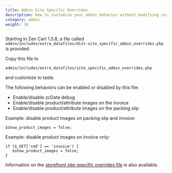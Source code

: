 ```yaml
---
title: Admin Site Specific Overrides 
description: How to customize your admin behavior without modifying core files
category: admin 
weight: 10
---
```


Starting in Zen Cart 1.5.8, a file called `admin/includes/extra_datafiles/dist-site_specific_admin_overrides.php` is provided.  

Copy this file to 

`admin/includes/extra_datafiles/site_specific_admin_overrides.php`

and customize to taste. 

The following behaviors can be enabled or disabled by this file: 
- Enable/disable zcDate debug
- Enable/disable product/attribute images on the invoice
- Enable/disable product/attribute images on the packing slip


Example: disable product images on packing slip and invoice: 
```
$show_product_images = false;
```

Example: disable product images on invoice only: 
```
if ($_GET['cmd'] == 'invoice') { 
   $show_product_images = false;
}
```

Information on the [storefront site-specific overrides file](/user/customizing/site_specific_overrides/) is also available. 
